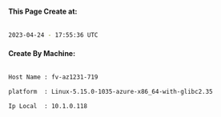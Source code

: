 
   
#### This Page Create at:

```bash

2023-04-24 - 17:55:36 UTC

```

#### Create By Machine:

```bash

Host Name : fv-az1231-719

platform  : Linux-5.15.0-1035-azure-x86_64-with-glibc2.35

Ip Local  : 10.1.0.118

```

